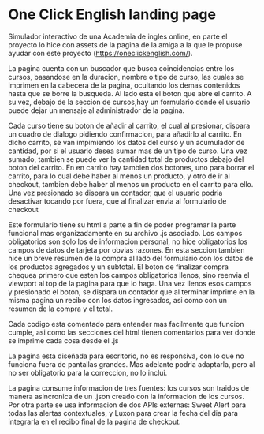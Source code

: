 # One Click English landing page

Simulador interactivo de una Academia de ingles online, en parte el proyecto lo hice con assets de la pagina de la amiga a la que le propuse ayudar con este proyecto
(https://oneclickenglish.com/).

La pagina cuenta con un buscador que busca coincidencias entre los cursos, basandose en la duracion, nombre o tipo de curso, las cuales se imprimen en la cabecera de la pagina, ocultando los demas contenidos hasta que se borre la busqueda. Al lado esta el boton que abre el carrito.
A su vez, debajo de la seccion de cursos,hay un formulario donde el usuario puede dejar un mensaje al administrador de la pagina.

Cada curso tiene su boton de añadir al carrito, el cual al presionar, dispara un cuadro de dialogo pidiendo confirmacion, para añadirlo al carrito. En dicho carrito,
se van impimiendo los datos del curso y un acumulador de cantidad, por si el usuario desea sumar mas de un tipo de curso. Una vez sumado, tambien se puede ver la cantidad total de productos debajo del boton del carrito.
En en carrito hay tambien dos botones, uno para borrar el carrito, para lo cual debe haber al menos un producto, y otro de ir al checkout, tambien debe haber al menos
un producto en el carrito para ello. Una vez presionado se dispara un contador, que el usuario podria desactivar tocando por fuera, que al finalizar envia al formulario
de checkout

Este formulario tiene su html a parte a fin de poder programar la parte funcional mas organizadamente en su archivo .js asociado. Los campos obligatorios son solo los de informacion personal, no hice obligatorios los campos de datos de tarjeta por obvias razones. En esta seccion tambien hice un breve resumen de la compra al lado del formulario con los datos de los productos agregados y un subtotal. El boton de finalizar compra chequea primero que esten los campos obligatorios llenos, sino reenvia el viewport al top de la pagina para que lo haga. Una vez llenos esos campos y presionado el boton, se dispara un contador que al terminar imprime en la misma pagina un recibo con los datos ingresados, asi como con un resumen de la compra y el total.

Cada codigo esta comentado para entender mas facilmente que funcion cumple, asi como las secciones del html tienen comentarios para ver donde se imprime cada cosa desde el .js

La pagina esta diseñada para escritorio, no es responsiva, con lo que no funciona fuera de pantallas grandes. Mas adelante podria adaptarla, pero al no ser obligatorio para la correccion, no lo inclui.

La pagina consume informacion de tres fuentes: los cursos son traidos de manera asincronica de un .json creado con la informacion de los cursos. Por otra parte se usa informacion de dos APIs externas: Sweet Alert para todas las alertas contextuales, y Luxon para crear la fecha del dia para integrarla en el recibo final de la pagina de checkout.
